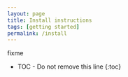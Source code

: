 ```yaml
---
layout: page
title: Install instructions
tags: [getting started]
permalink: /install
---
```


fixme

* TOC - Do not remove this line
{:toc}

